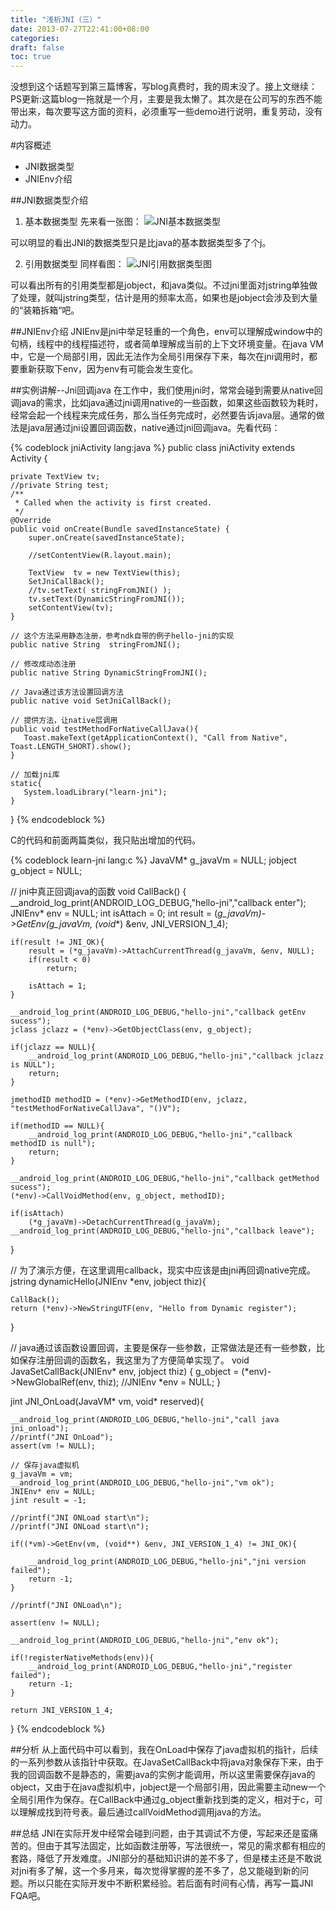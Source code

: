 ```yaml
---
title: "浅析JNI（三）"
date: 2013-07-27T22:41:00+08:00
categories: 
draft: false
toc: true
---
```


没想到这个话题写到第三篇博客，写blog真费时，我的周末没了。接上文继续：
PS更新:这篇blog一拖就是一个月，主要是我太懒了。其次是在公司写的东西不能带出来，每次要写这方面的资料，必须重写一些demo进行说明，重复劳动，没有动力。

#内容概述
* JNI数据类型
* JNIEnv介绍

##JNI数据类型介绍
1. 基本数据类型
先来看一张图：
![JNI基本数据类型](/images/jni_base_type.png)

可以明显的看出JNI的数据类型只是比java的基本数据类型多了个j。


2. 引用数据类型
同样看图：
![JNI引用数据类型图](/images/jni_ref_type.png)

可以看出所有的引用类型都是jobject，和java类似。不过jni里面对jstring单独做了处理，就叫jstring类型，估计是用的频率太高，如果也是jobject会涉及到大量的“装箱拆箱“吧。

##JNIEnv介绍
JNIEnv是jni中举足轻重的一个角色，env可以理解成window中的句柄，线程中的线程描述符，或者简单理解成当前的上下文环境变量。在java VM中，它是一个局部引用，因此无法作为全局引用保存下来，每次在jni调用时，都要重新获取下env，因为env有可能会发生变化。

##实例讲解--Jni回调java
在工作中，我们使用jni时，常常会碰到需要从native回调java的需求，比如java通过jni调用native的一些函数，如果这些函数较为耗时，经常会起一个线程来完成任务，那么当任务完成时，必然要告诉java层。通常的做法是java层通过jni设置回调函数，native通过jni回调java。先看代码：

{% codeblock jniActivity lang:java %}
public class jniActivity extends Activity {

    private TextView tv;
    //private String test;
    /**
     * Called when the activity is first created.
     */
    @Override
    public void onCreate(Bundle savedInstanceState) {
        super.onCreate(savedInstanceState);

        //setContentView(R.layout.main);

        TextView  tv = new TextView(this);
        SetJniCallBack();
        //tv.setText( stringFromJNI() );
        tv.setText(DynamicStringFromJNI());
        setContentView(tv);
    }

    // 这个方法采用静态注册，参考ndk自带的例子hello-jni的实现
    public native String  stringFromJNI();

    // 修改成动态注册
    public native String DynamicStringFromJNI();
	
	// Java通过该方法设置回调方法
    public native void SetJniCallBack();

    // 提供方法，让native层调用
    public void testMethodForNativeCallJava(){
       Toast.makeText(getApplicationContext(), "Call from Native", Toast.LENGTH_SHORT).show();
    }

    // 加载jni库
    static{
       System.loadLibrary("learn-jni");
    }
}
{% endcodeblock %}

C的代码和前面两篇类似，我只贴出增加的代码。

{% codeblock learn-jni lang:c %}
JavaVM* g_javaVm = NULL;
jobject g_object = NULL;

// jni中真正回调java的函数
void CallBack()
{
    __android_log_print(ANDROID_LOG_DEBUG,"hello-jni","callback enter");
    JNIEnv* env = NULL;
    int isAttach = 0;
    int result = (*g_javaVm)->GetEnv(g_javaVm, (void**) &env, JNI_VERSION_1_4);

    if(result != JNI_OK){
        result = (*g_javaVm)->AttachCurrentThread(g_javaVm, &env, NULL);
        if(result < 0)
            return;

        isAttach = 1;
    }

    __android_log_print(ANDROID_LOG_DEBUG,"hello-jni","callback getEnv sucess");
    jclass jclazz = (*env)->GetObjectClass(env, g_object);

    if(jclazz == NULL){
        __android_log_print(ANDROID_LOG_DEBUG,"hello-jni","callback jclazz is NULL");
        return;
    }

    jmethodID methodID = (*env)->GetMethodID(env, jclazz, "testMethodForNativeCallJava", "()V");

    if(methodID == NULL){
        __android_log_print(ANDROID_LOG_DEBUG,"hello-jni","callback methodID is null");
        return;
    }

    __android_log_print(ANDROID_LOG_DEBUG,"hello-jni","callback getMethod sucess");
    (*env)->CallVoidMethod(env, g_object, methodID);

    if(isAttach)
        (*g_javaVm)->DetachCurrentThread(g_javaVm);
    __android_log_print(ANDROID_LOG_DEBUG,"hello-jni","callback leave");
}

// 为了演示方便，在这里调用callback，现实中应该是由jni再回调native完成。
jstring dynamicHello(JNIEnv *env, jobject thiz){

    CallBack();
    return (*env)->NewStringUTF(env, "Hello from Dynamic register");
}

// java通过该函数设置回调，主要是保存一些参数，正常做法是还有一些参数，比如保存注册回调的函数名，我这里为了方便简单实现了。
void JavaSetCallBack(JNIEnv* env, jobject thiz)
{
    g_object = (*env)->NewGlobalRef(env, thiz);
    //JNIEnv *env = NULL;
}

jint JNI_OnLoad(JavaVM* vm, void* reserved){

    __android_log_print(ANDROID_LOG_DEBUG,"hello-jni","call java jni_onload");
    //printf("JNI OnLoad");
    assert(vm != NULL);

	// 保存java虚拟机
    g_javaVm = vm;
    __android_log_print(ANDROID_LOG_DEBUG,"hello-jni","vm ok");
    JNIEnv* env = NULL;
    jint result = -1;

    //printf("JNI ONLoad start\n");
    //printf("JNI ONLoad start\n");

    if((*vm)->GetEnv(vm, (void**) &env, JNI_VERSION_1_4) != JNI_OK){

        __android_log_print(ANDROID_LOG_DEBUG,"hello-jni","jni version failed");
        return -1;
    }

    //printf("JNI ONLoad\n");

    assert(env != NULL);

    __android_log_print(ANDROID_LOG_DEBUG,"hello-jni","env ok");

    if(!registerNativeMethods(env)){
        __android_log_print(ANDROID_LOG_DEBUG,"hello-jni","register failed");
        return -1;
    }

    return JNI_VERSION_1_4;
}
{% endcodeblock %}

##分析
从上面代码中可以看到，我在OnLoad中保存了java虚拟机的指针，后续的一系列参数从该指针中获取。在JavaSetCallBack中将java对象保存下来，由于我的回调函数不是静态的，需要java的实例才能调用，所以这里需要保存java的object，又由于在java虚拟机中，jobject是一个局部引用，因此需要主动new一个全局引用作为保存。在CallBack中通过g_object重新找到类的定义，相对于c，可以理解成找到符号表。最后通过callVoidMethod调用java的方法。

##总结
JNI在实际开发中经常会碰到问题，由于其调试不方便，写起来还是蛮痛苦的。但由于其写法固定，比如函数注册等，写法很统一，常见的需求都有相应的套路，降低了开发难度。JNI部分的基础知识讲的差不多了，但是楼主还是不敢说对jni有多了解，这一个多月来，每次觉得掌握的差不多了，总又能碰到新的问题。所以只能在实际开发中不断积累经验。若后面有时间有心情，再写一篇JNI FQA吧。
